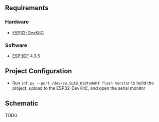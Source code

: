 ## Requirements

### Hardware

* [ESP32-DevKitC](https://www.espressif.com/en/products/hardware/esp32-devkitc/overview)

### Software

* [ESP-IDF](https://github.com/espressif/esp-idf) 4.3.5

## Project Configuration

* Run `idf.py --port /dev/cu.SLAB_USBtoUART flash monitor` to build the project, upload to the ESP32-DevKitC, and open the serial monitor

## Schematic

TODO
